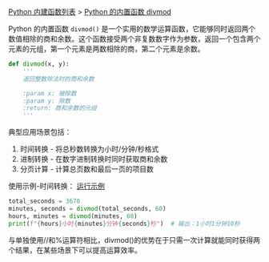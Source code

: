 [Python 内建函数列表](https://xplanc.org/primers/document/zh/02.Python/99.API%20%E5%B8%AE%E5%8A%A9%E6%89%8B%E5%86%8C/00.%E5%86%85%E5%BB%BA%E5%87%BD%E6%95%B0.md) > [Python 的内置函数 divmod](https://xplanc.org/primers/document/zh/02.Python/EX.%E5%86%85%E5%BB%BA%E5%87%BD%E6%95%B0/EX.divmod.md)

Python 的内置函数 `divmod()` 是一个实用的数学运算函数，它能够同时返回两个数值相除的商和余数。这个函数接受两个非复数数字作为参数，返回一个包含两个元素的元组，第一个元素是两数相除的商，第二个元素是余数。

```python
def divmod(x, y):
    '''
    返回整数除法时的商和余数

    :param x: 被除数
    :param y: 除数
    :return: 商和余数的元组
    '''
```

典型应用场景包括：
1. 时间转换 - 将总秒数转换为小时/分钟/秒格式
2. 进制转换 - 在数字进制转换时同时获取商和余数
3. 分页计算 - 计算总页数和最后一页的项目数

使用示例-时间转换：
[运行示例](https://xplanc.org/shift/?lang=python&code=dG90YWxfc2Vjb25kcyUyMCUzRCUyMDM2NzAlMEFtaW51dGVzJTJDJTIwc2Vjb25kcyUyMCUzRCUyMGRpdm1vZCh0b3RhbF9zZWNvbmRzJTJDJTIwNjApJTBBaG91cnMlMkMlMjBtaW51dGVzJTIwJTNEJTIwZGl2bW9kKG1pbnV0ZXMlMkMlMjA2MCklMEFwcmludChmJTIyJTdCaG91cnMlN0QlRTUlQjAlOEYlRTYlOTclQjYlN0JtaW51dGVzJTdEJUU1JTg4JTg2JUU5JTkyJTlGJTdCc2Vjb25kcyU3RCVFNyVBNyU5MiUyMiklMjAlMjAlMjMlMjAlRTglQkUlOTMlRTUlODclQkElRUYlQkMlOUExJUU1JUIwJThGJUU2JTk3JUI2MSVFNSU4OCU4NiVFOSU5MiU5RjEwJUU3JUE3JTky)
```python
total_seconds = 3670
minutes, seconds = divmod(total_seconds, 60)
hours, minutes = divmod(minutes, 60)
print(f"{hours}小时{minutes}分钟{seconds}秒")  # 输出：1小时1分钟10秒
```

与单独使用//和%运算符相比，divmod()的优势在于只需一次计算就能同时获得两个结果，在某些场景下可以提高运算效率。
